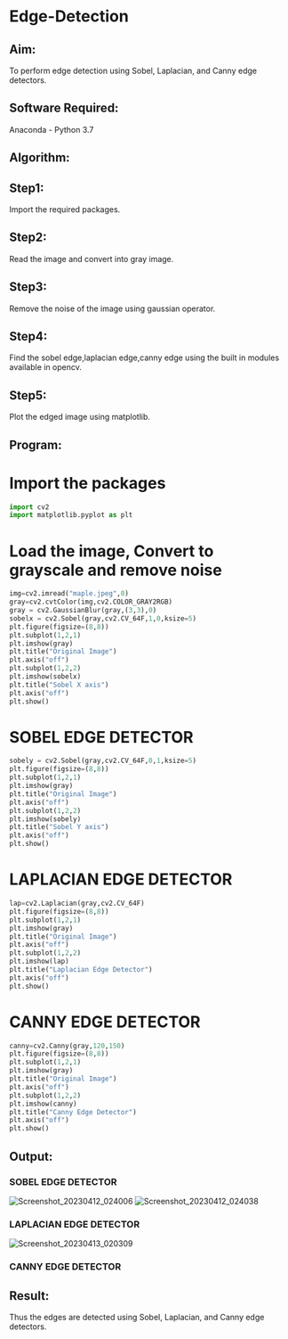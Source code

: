 # Edge-Detection
## Aim:
To perform edge detection using Sobel, Laplacian, and Canny edge detectors.

## Software Required:
Anaconda - Python 3.7

## Algorithm:
## Step1:
Import the required packages.

## Step2:
Read the image and convert into gray image.

## Step3:
Remove the noise of the image using gaussian operator.

## Step4:
Find the sobel edge,laplacian edge,canny edge using the built in modules available in opencv.

## Step5:
Plot the edged image using matplotlib.

 
## Program:
# Import the packages
```python
import cv2
import matplotlib.pyplot as plt
```

# Load the image, Convert to grayscale and remove noise
```python
img=cv2.imread("maple.jpeg",0)
gray=cv2.cvtColor(img,cv2.COLOR_GRAY2RGB)
gray = cv2.GaussianBlur(gray,(3,3),0)
sobelx = cv2.Sobel(gray,cv2.CV_64F,1,0,ksize=5)
plt.figure(figsize=(8,8))
plt.subplot(1,2,1)
plt.imshow(gray)
plt.title("Original Image")
plt.axis("off")
plt.subplot(1,2,2)
plt.imshow(sobelx)
plt.title("Sobel X axis")
plt.axis("off")
plt.show()
```


# SOBEL EDGE DETECTOR
```python
sobely = cv2.Sobel(gray,cv2.CV_64F,0,1,ksize=5)
plt.figure(figsize=(8,8))
plt.subplot(1,2,1)
plt.imshow(gray)
plt.title("Original Image")
plt.axis("off")
plt.subplot(1,2,2)
plt.imshow(sobely)
plt.title("Sobel Y axis")
plt.axis("off")
plt.show()
```


# LAPLACIAN EDGE DETECTOR
```python
lap=cv2.Laplacian(gray,cv2.CV_64F)
plt.figure(figsize=(8,8))
plt.subplot(1,2,1)
plt.imshow(gray)
plt.title("Original Image")
plt.axis("off")
plt.subplot(1,2,2)
plt.imshow(lap)
plt.title("Laplacian Edge Detector")
plt.axis("off")
plt.show()
```


# CANNY EDGE DETECTOR
```python
canny=cv2.Canny(gray,120,150)
plt.figure(figsize=(8,8))
plt.subplot(1,2,1)
plt.imshow(gray)
plt.title("Original Image")
plt.axis("off")
plt.subplot(1,2,2)
plt.imshow(canny)
plt.title("Canny Edge Detector")
plt.axis("off")
plt.show()

```
## Output:
### SOBEL EDGE DETECTOR
![Screenshot_20230412_024006](https://user-images.githubusercontent.com/118889143/231412346-451a3a2f-e2c9-4fb5-a45d-17538568253d.png)
![Screenshot_20230412_024038](https://user-images.githubusercontent.com/118889143/231412421-3edc563b-3425-48b7-8f5b-4de885105709.png)

### LAPLACIAN EDGE DETECTOR
![Screenshot_20230413_020309](https://user-images.githubusercontent.com/118889143/231702398-1d550de8-bd87-476e-ac76-f9d5cbca3bed.png)

### CANNY EDGE DETECTOR


## Result:
Thus the edges are detected using Sobel, Laplacian, and Canny edge detectors.
